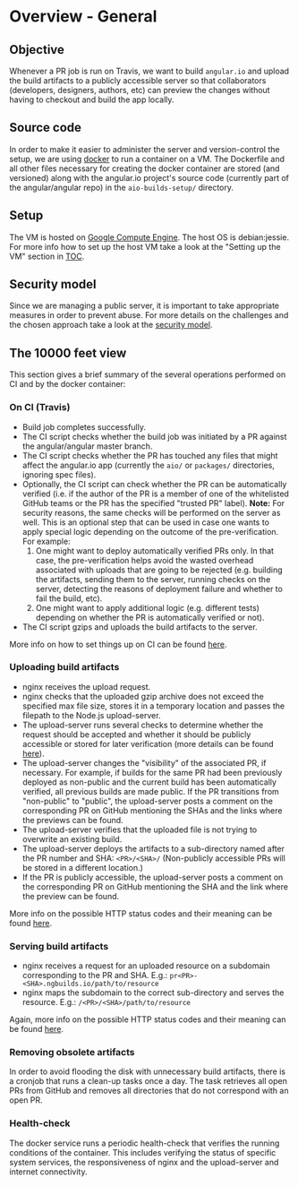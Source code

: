 # Overview - General


## Objective
Whenever a PR job is run on Travis, we want to build `angular.io` and upload the build artifacts to
a publicly accessible server so that collaborators (developers, designers, authors, etc) can preview
the changes without having to checkout and build the app locally.


## Source code
In order to make it easier to administer the server and version-control the setup, we are using
[docker](https://www.docker.com) to run a container on a VM. The Dockerfile and all other files
necessary for creating the docker container are stored (and versioned) along with the angular.io
project's source code (currently part of the angular/angular repo) in the `aio-builds-setup/`
directory.


## Setup
The VM is hosted on [Google Compute Engine](https://cloud.google.com/compute/). The host OS is
debian:jessie. For more info how to set up the host VM take a look at the "Setting up the VM"
section in [TOC](_TOC.md).


## Security model
Since we are managing a public server, it is important to take appropriate measures in order to
prevent abuse. For more details on the challenges and the chosen approach take a look at the
[security model](overview--security-model.md).


## The 10000 feet view
This section gives a brief summary of the several operations performed on CI and by the docker
container:


### On CI (Travis)
- Build job completes successfully.
- The CI script checks whether the build job was initiated by a PR against the angular/angular
  master branch.
- The CI script checks whether the PR has touched any files that might affect the angular.io app
  (currently the `aio/` or `packages/` directories, ignoring spec files).
- Optionally, the CI script can check whether the PR can be automatically verified (i.e. if the
  author of the PR is a member of one of the whitelisted GitHub teams or the PR has the specified
  "trusted PR" label).
  **Note:**
  For security reasons, the same checks will be performed on the server as well. This is an optional
  step that can be used in case one wants to apply special logic depending on the outcome of the
  pre-verification. For example:
  1. One might want to deploy automatically verified PRs only. In that case, the pre-verification
     helps avoid the wasted overhead associated with uploads that are going to be rejected (e.g.
     building the artifacts, sending them to the server, running checks on the server, detecting the
     reasons of deployment failure and whether to fail the build, etc).
  2. One might want to apply additional logic (e.g. different tests) depending on whether the PR is
     automatically verified or not).
- The CI script gzips and uploads the build artifacts to the server.

More info on how to set things up on CI can be found [here](misc--integrate-with-ci.md).


### Uploading build artifacts
- nginx receives the upload request.
- nginx checks that the uploaded gzip archive does not exceed the specified max file size, stores it
  in a temporary location and passes the filepath to the Node.js upload-server.
- The upload-server runs several checks to determine whether the request should be accepted and
  whether it should be publicly accessible or stored for later verification (more details can be
  found [here](overview--security-model.md)).
- The upload-server changes the "visibility" of the associated PR, if necessary. For example, if
  builds for the same PR had been previously deployed as non-public and the current build has been
  automatically verified, all previous builds are made public.
  If the PR transitions from "non-public" to "public", the upload-server posts a comment on the
  corresponding PR on GitHub mentioning the SHAs and the links where the previews can be found.
- The upload-server verifies that the uploaded file is not trying to overwrite an existing build.
- The upload-server deploys the artifacts to a sub-directory named after the PR number and SHA:
  `<PR>/<SHA>/` (Non-publicly accessible PRs will be stored in a different location.)
- If the PR is publicly accessible, the upload-server posts a comment on the corresponding PR on
  GitHub mentioning the SHA and the link where the preview can be found.

More info on the possible HTTP status codes and their meaning can be found
[here](overview--http-status-codes.md).


### Serving build artifacts
- nginx receives a request for an uploaded resource on a subdomain corresponding to the PR and SHA.
  E.g.: `pr<PR>-<SHA>.ngbuilds.io/path/to/resource`
- nginx maps the subdomain to the correct sub-directory and serves the resource.
  E.g.: `/<PR>/<SHA>/path/to/resource`

Again, more info on the possible HTTP status codes and their meaning can be found
[here](overview--http-status-codes.md).


### Removing obsolete artifacts
In order to avoid flooding the disk with unnecessary build artifacts, there is a cronjob that runs a
clean-up tasks once a day. The task retrieves all open PRs from GitHub and removes all directories
that do not correspond with an open PR.


### Health-check
The docker service runs a periodic health-check that verifies the running conditions of the
container. This includes verifying the status of specific system services, the responsiveness of
nginx and the upload-server and internet connectivity.
